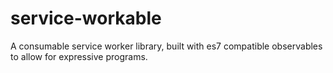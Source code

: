 service-workable
================

A consumable service worker library, built with es7 compatible observables to
allow for expressive programs.
